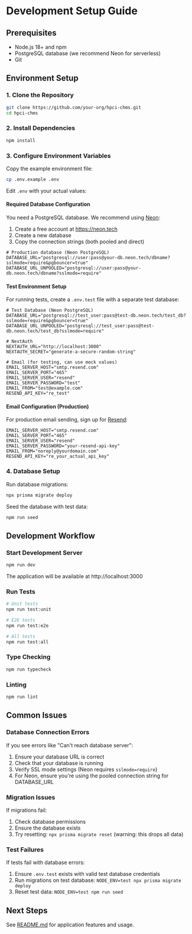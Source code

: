# Development Setup Guide

## Prerequisites

- Node.js 18+ and npm
- PostgreSQL database (we recommend Neon for serverless)
- Git

## Environment Setup

### 1. Clone the Repository

```bash
git clone https://github.com/your-org/hpci-chms.git
cd hpci-chms
```

### 2. Install Dependencies

```bash
npm install
```

### 3. Configure Environment Variables

Copy the example environment file:

```bash
cp .env.example .env
```

Edit `.env` with your actual values:

#### Required Database Configuration

You need a PostgreSQL database. We recommend using [Neon](https://neon.tech):

1. Create a free account at https://neon.tech
2. Create a new database
3. Copy the connection strings (both pooled and direct)

```env
# Production database (Neon PostgreSQL)
DATABASE_URL="postgresql://user:pass@your-db.neon.tech/dbname?sslmode=require&pgbouncer=true"
DATABASE_URL_UNPOOLED="postgresql://user:pass@your-db.neon.tech/dbname?sslmode=require"
```

#### Test Environment Setup

For running tests, create a `.env.test` file with a separate test database:

```env
# Test Database (Neon PostgreSQL)
DATABASE_URL="postgresql://test_user:pass@test-db.neon.tech/test_db?sslmode=require&pgbouncer=true"
DATABASE_URL_UNPOOLED="postgresql://test_user:pass@test-db.neon.tech/test_db?sslmode=require"

# NextAuth
NEXTAUTH_URL="http://localhost:3000"
NEXTAUTH_SECRET="generate-a-secure-random-string"

# Email (for testing, can use mock values)
EMAIL_SERVER_HOST="smtp.resend.com"
EMAIL_SERVER_PORT="465"
EMAIL_SERVER_USER="resend"
EMAIL_SERVER_PASSWORD="test"
EMAIL_FROM="test@example.com"
RESEND_API_KEY="re_test"
```

#### Email Configuration (Production)

For production email sending, sign up for [Resend](https://resend.com):

```env
EMAIL_SERVER_HOST="smtp.resend.com"
EMAIL_SERVER_PORT="465"
EMAIL_SERVER_USER="resend"
EMAIL_SERVER_PASSWORD="your-resend-api-key"
EMAIL_FROM="noreply@yourdomain.com"
RESEND_API_KEY="re_your_actual_api_key"
```

### 4. Database Setup

Run database migrations:

```bash
npx prisma migrate deploy
```

Seed the database with test data:

```bash
npm run seed
```

## Development Workflow

### Start Development Server

```bash
npm run dev
```

The application will be available at http://localhost:3000

### Run Tests

```bash
# Unit tests
npm run test:unit

# E2E tests
npm run test:e2e

# All tests
npm run test:all
```

### Type Checking

```bash
npm run typecheck
```

### Linting

```bash
npm run lint
```

## Common Issues

### Database Connection Errors

If you see errors like "Can't reach database server":

1. Ensure your database URL is correct
2. Check that your database is running
3. Verify SSL mode settings (Neon requires `sslmode=require`)
4. For Neon, ensure you're using the pooled connection string for DATABASE_URL

### Migration Issues

If migrations fail:

1. Check database permissions
2. Ensure the database exists
3. Try resetting: `npx prisma migrate reset` (warning: this drops all data)

### Test Failures

If tests fail with database errors:

1. Ensure `.env.test` exists with valid test database credentials
2. Run migrations on test database: `NODE_ENV=test npx prisma migrate deploy`
3. Reset test data: `NODE_ENV=test npm run seed`

## Next Steps

See [README.md](../README.md) for application features and usage.
